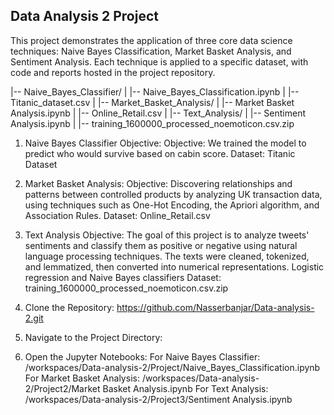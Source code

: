 ## Data Analysis 2 Project  ##
This project demonstrates the application of three core data science techniques: Naive Bayes Classification, Market Basket Analysis, and Sentiment Analysis. Each technique is applied to a specific dataset, with code and reports hosted in the project repository.

|-- Naive_Bayes_Classifier/
|   |-- Naive_Bayes_Classification.ipynb
|   |-- Titanic_dataset.csv
|
|-- Market_Basket_Analysis/
|   |-- Market Basket Analysis.ipynb
|   |-- Online_Retail.csv
|
|-- Text_Analysis/
|   |-- Sentiment Analysis.ipynb
|   |-- training_1600000_processed_noemoticon.csv.zip

1.	Naive Bayes Classifier Objective: 
Objective: We trained the model to predict who would survive based on cabin score.
Dataset: Titanic Dataset

2.	Market Basket Analysis:
Objective: Discovering relationships and patterns between controlled products by analyzing UK transaction data, using techniques such as One-Hot Encoding, the Apriori algorithm, and Association Rules.
Dataset: Online_Retail.csv

3. Text Analysis 
 Objective: The goal of this project is to analyze tweets' sentiments and classify them as positive or negative using natural language processing techniques. The texts were cleaned, tokenized, and lemmatized, then converted into numerical representations. Logistic regression and Naive Bayes classifiers
 Dataset: training_1600000_processed_noemoticon.csv.zip

 1. Clone the Repository:
    https://github.com/Nasserbanjar/Data-analysis-2.git

2. Navigate to the Project Directory:
  
 3. Open the Jupyter Notebooks:
 For Naive Bayes Classifier:
/workspaces/Data-analysis-2/Project/Naive_Bayes_Classification.ipynb
 For Market Basket Analysis:
/workspaces/Data-analysis-2/Project2/Market Basket Analysis.ipynb
 For Text Analysis:
/workspaces/Data-analysis-2/Project3/Sentiment Analysis.ipynb


